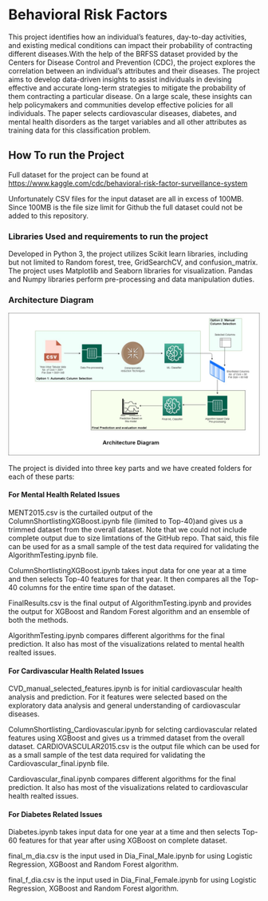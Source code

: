 # Behavioral Risk Factors
This project identifies how an individual’s features, day-to-day activities, and existing medical conditions can impact their probability of contracting different diseases.With the help of the BRFSS dataset provided by the Centers for Disease Control and Prevention (CDC), the project explores the correlation between an individual’s attributes and their diseases. The project aims to develop data-driven insights to assist individuals in devising effective and accurate long-term strategies to mitigate the probability of them contracting a particular disease. On a large scale, these insights can help policymakers and communities develop effective policies for all individuals. The paper selects cardiovascular diseases, diabetes, and mental health disorders as the target variables and all other attributes as training data for this classification problem.

## How To run the Project

Full dataset for the project can be found at https://www.kaggle.com/cdc/behavioral-risk-factor-surveillance-system

Unfortunately CSV files for the input dataset are all in excess of 100MB. Since 100MB is the file size limit for Github the full dataset could not be added to this repository.

### Libraries Used and requirements to run the project
Developed in Python 3, the project utilizes Scikit learn libraries, including but not limited to Random forest, tree, GridSearchCV, and confusion_matrix. The project uses Matplotlib and Seaborn libraries for visualization. Pandas and Numpy libraries perform pre-processing and data manipulation duties.

### Architecture Diagram
<img src = "Architecture_Diagram.jpg" width="1001">

The project is divided into three key parts and we have created folders for each of these parts:

#### For Mental Health Related Issues
MENT2015.csv is the curtailed output of the ColumnShortlistingXGBoost.ipynb file (limited to Top-40)and gives us a trimmed dataset from the overall dataset. Note that we could not include complete output due to size limtations of the GitHub repo. That said, this file can be used for as a small sample of the test data required for validating the AlgorithmTesting.ipynb file.

ColumnShortlistingXGBoost.ipynb takes input data for one year at a time and then selects Top-40 features for that year. It then compares all the Top-40 columns for the entire time span of the dataset.

FinalResults.csv is the final output of AlgorithmTesting.ipynb and provides the output for XGBoost and Random Forest algorithm and an ensemble of both the methods. 

AlgorithmTesting.ipynb compares different algorithms for the final prediction. It also has most of the visualizations related to mental health realted issues.

#### For Cardivascular Health Related Issues
CVD_manual_selected_features.ipynb is for initial cardiovascular health analysis and prediction. For it features were selected based on the exploratory data analysis and general understanding of cardiovascular diseases.

ColumnShortlisting_Cardiovascular.ipynb for selcting cardiovascular related features using XGBoost and gives us a trimmed dataset from the overall dataset. CARDIOVASCULAR2015.csv is the output file which can be used for as a small sample of the test data required for validating the Cardiovascular_final.ipynb file.

Cardiovascular_final.ipynb compares different algorithms for the final prediction. It also has most of the visualizations related to cardiovascular health realted issues.

#### For Diabetes Related Issues
Diabetes.ipynb takes input data for one year at a time and then selects Top-60 features for that year after using XGBoost on complete dataset. 

final_m_dia.csv is the input used in Dia_Final_Male.ipynb for using Logistic Regression, XGBoost and Random Forest algorithm. 

final_f_dia.csv is the input used in Dia_Final_Female.ipynb for using Logistic Regression, XGBoost and Random Forest algorithm.
